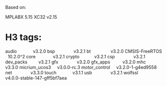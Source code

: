 Based on:
  
  MPLABX 5.15
  XC32 v2.15 

  H3 tags:
  ===========================
  audio             v3.2.0
  bsp               v3.2.1
  bt                v3.2.0
  CMSIS-FreeRTOS    10.2.0^2
  core              v3.2.1
  crypto            v3.2.1
  csp               v3.2.1
  dev_packs         v3.2.1
  gfx               v3.2.0
  gfx_apps          v3.2.0
  mhc               v3.3.0
  micrium_ucos3     v3.0.0-rc.3
  motor_control     v3.2.0-1-g4ed9558
  net               v3.3.0
  touch             v3.1.1
  usb               v3.2.1
  wolfssl           v4.0.0-stable-147-gff5bf7aea
  
  
  
 
